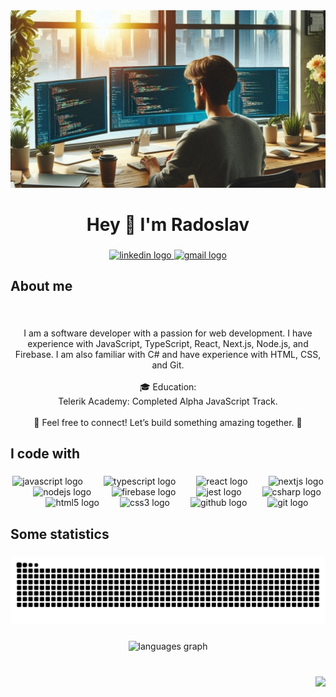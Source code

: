 <div align="center">
  <img src="assets/_2fdf0196-86d0-47f8-9a88-735406e8063ev2.jpg"  />
</div>

###

<h1 align="center">Hey 👋 I'm Radoslav</h1>

###

<div align="center">
     <a href="https://www.linkedin.com/in/radoslav-marinov-0b940689/" target="_blank">
    <img src="https://img.shields.io/static/v1?message=LinkedIn&logo=linkedin&label=&color=0077B5&logoColor=white&labelColor=&style=for-the-badge" height="54" alt="linkedin logo"  />
  </a>
  
  <a href="mailto:radoslav.marinov89@gmail.com" target="_blank">
    <img src="https://img.shields.io/static/v1?message=Gmail&logo=gmail&label=&color=D14836&logoColor=white&labelColor=&style=for-the-badge" height="54" alt="gmail logo"  />
  </a>
</div>

###

<h2 align="left">About me</h2>

###

<br clear="both">

<p align="center">I am a software developer with a passion for web development. I have experience with JavaScript, TypeScript, React, Next.js, Node.js, and Firebase. I am also familiar with C# and have experience with HTML, CSS, and Git.<br><br>🎓 Education:<br>Telerik Academy: Completed Alpha JavaScript Track.<br><br>📧 Feel free to connect! Let’s build something amazing together. 🚀</p>

###

<h2 align="left">I code with</h2>

###

<div align="center">
  <img src="https://cdn.jsdelivr.net/gh/devicons/devicon/icons/javascript/javascript-original.svg" height="54" alt="javascript logo"  />
  <img width="25" />
  <img src="https://cdn.jsdelivr.net/gh/devicons/devicon/icons/typescript/typescript-original.svg" height="54" alt="typescript logo"  />
  <img width="25" />
  <img src="https://cdn.jsdelivr.net/gh/devicons/devicon/icons/react/react-original-wordmark.svg" height="54" alt="react logo"  />
  <img width="25" />
  <img src="https://cdn.jsdelivr.net/gh/devicons/devicon/icons/nextjs/nextjs-original.svg" height="54" alt="nextjs logo"  />
  <img width="25" />
  <img src="https://cdn.jsdelivr.net/gh/devicons/devicon/icons/nodejs/nodejs-plain-wordmark.svg" height="54" alt="nodejs logo"  />
  <img width="25" />
  <img src="https://cdn.jsdelivr.net/gh/devicons/devicon/icons/firebase/firebase-plain-wordmark.svg" height="54" alt="firebase logo"  />
  <img width="25" />
  <img src="https://cdn.jsdelivr.net/gh/devicons/devicon/icons/jest/jest-plain.svg" height="54" alt="jest logo"  />
  <img width="25" />
  <img src="https://cdn.jsdelivr.net/gh/devicons/devicon/icons/csharp/csharp-original.svg" height="54" alt="csharp logo"  />
  <img width="25" />
  <img src="https://cdn.jsdelivr.net/gh/devicons/devicon/icons/html5/html5-plain-wordmark.svg" height="54" alt="html5 logo"  />
  <img width="25" />
  <img src="https://cdn.jsdelivr.net/gh/devicons/devicon/icons/css3/css3-plain-wordmark.svg" height="54" alt="css3 logo"  />
  <img width="25" />
  <img src="https://cdn.jsdelivr.net/gh/devicons/devicon/icons/github/github-original.svg" height="54" alt="github logo"  />
  <img width="25" />
  <img src="https://cdn.jsdelivr.net/gh/devicons/devicon/icons/git/git-plain-wordmark.svg" height="54" alt="git logo"  />
</div>

###

<h2 align="left">Some statistics</h2>

###

<div align="center">
  <img src="https://raw.githubusercontent.com/Radoslav-Marinovv/Radoslav-Marinovv/output/github-contribution-grid-snake-dark.svg" alt="Snake animation" />
</div>

###

<div align="center">
  <img src="https://github-readme-stats.vercel.app/api/top-langs?username=Radoslav-Marinovv&locale=en&hide_title=false&layout=compact&card_width=320&langs_count=5&theme=github_dark&hide_border=true&order=2" height="150" alt="languages graph"  />
</div>

###

<br clear="both">

<img align="right" src="https://visitor-badge.laobi.icu/badge?page_id=Radoslav-Marinovv.Radoslav-Marinovv&left_color=royalblue"  />

###
